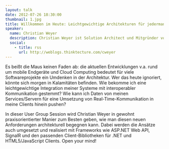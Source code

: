 ```yaml
---
layout: talk
date: 2012-07-26 18:30:00
thumbnail: 1.jpg
title: Willkommen im Heute: Leichtgewichtige Architekturen für jedermann und überall - Web APIs und Push Services mit .Net & HTML5 & Co.
speaker:
  name: Christian Weyer
  description: Christian Weyer ist Solution Architect und Mitgründer von thinktecture, einer Firma, die Software-Architekten und -Entwickler beim Entwurf und der Implementierung verteilter Anwendungsarchitekturen unter Windows und .NET unterstützt. 
  social:
    - title: rss
      url: http://weblogs.thinktecture.com/cweyer
---
```

Es beißt die Maus keinen Faden ab: die aktuellen Entwicklungen v.a. rund um mobile Endgeräte und Cloud Computing bedeutet für viele Softwareprojekte ein Umdenken in der Architektur. Wer das heute ignoriert, könnte sich morgen in Kalamitäten befinden. Wie bekomme ich eine leichtgewichtige Integration meiner Systeme mit interoperabler Kommunikation gestemmt? Wie kann ich Daten von meinen Services/Servern für eine Umsetzung von Real-Time-Kommunikation in meine Clients hinein pushen?

In dieser User Group Session wird Christian Weyer in gewohnt praxisorientierter Manier zum Besten geben, wie man diesen neuen Anforderungen architekturell begegnen kann. Dabei werden die Ansätze auch umgesetzt und realisiert mit Frameworks wie ASP.NET Web API, SignalR und den passenden Client-Bibliotheken für .NET und HTML5/JavaScript Clients. Open your mind!
